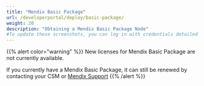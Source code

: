 ```yaml
---
title: "Mendix Basic Package"
url: /developerportal/deploy/basic-package/
weight: 20
description: "Obtaining a Mendix Basic Package Node"
#To update these screenshots, you can log in with credentials detailed in How to Update Screenshots Using Team Apps.
---
```


{{% alert color="warning" %}}
New licenses for Mendix Basic Package are not currently available.

If you currently have a Mendix Basic Package, it can still be renewed by contacting your CSM or [Mendix Support](https://support.mendix.com/)
{{% /alert %}}
